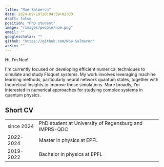 ```yaml
---
title: "Noé Salmeron"
date: 2024-09-19T20:04:39+02:00
draft: false
position: "PhD student"
image: "/images/people/noe.png"
email: ""
googlescholar: ""
github: "https://github.com/Noe-Salmeron"
arXiv: ""
---
```


Hi, I’m Noe!

I'm currently focused on developing efficient numerical techniques to simulate and study Floquet systems. My work involves leveraging machine learning methods, particularly neural network quantum states, together with theoretical insights to improve these simulations. More broadly, I’m interested in numerical approaches for studying complex systems in quantum physics.

## Short CV
|          |                                                                           |
|:----------|:---------------------------------------------------------------------------|
| since 2024 | PhD student at University of Regensburg and IMPRS-QDC |
| 2022-2024 | Master in physics at EPFL |
| 2019-2022 | Bachelor in physics at EPFL |
